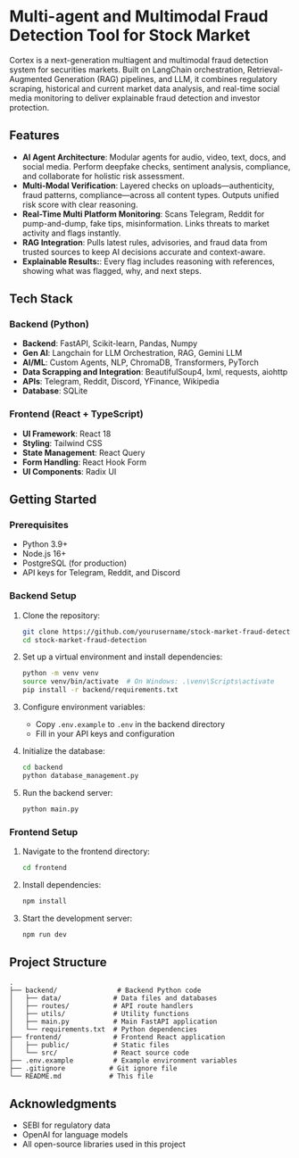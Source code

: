 # Multi-agent and Multimodal Fraud Detection Tool for Stock Market

Cortex is a next-generation multiagent and multimodal fraud detection system for securities markets. Built on LangChain orchestration, Retrieval-Augmented Generation (RAG) pipelines, and  LLM, it combines regulatory scraping, historical and current market data analysis, and real-time social media monitoring to deliver explainable fraud detection and investor protection.



## Features

- **AI Agent Architecture**: Modular agents for audio, video, text, docs, and social media. Perform deepfake checks, sentiment analysis, compliance, and collaborate for holistic risk assessment.
- **Multi-Modal Verification**: Layered checks on uploads—authenticity, fraud patterns, compliance—across all content types. Outputs unified risk score with clear reasoning.
- **Real-Time Multi Platform Monitoring**: Scans Telegram, Reddit for pump-and-dump, fake tips, misinformation. Links threats to market activity and flags instantly.
- **RAG Integration**: Pulls latest rules, advisories, and fraud data from trusted sources to keep AI decisions accurate and context-aware.
- **Explainable Results:**: Every flag includes reasoning with references, showing what was flagged, why, and next steps.

## Tech Stack

### Backend (Python)
- **Backend**: FastAPI, Scikit-learn, Pandas, Numpy
- **Gen AI**: Langchain for LLM Orchestration, RAG, Gemini LLM
- **AI/ML**: Custom Agents, NLP, ChromaDB, Transformers, PyTorch
- **Data Scrapping and Integration**: BeautifulSoup4, lxml, requests, aiohttp
- **APIs**: Telegram, Reddit, Discord, YFinance, Wikipedia
- **Database**: SQLite

### Frontend (React + TypeScript)
- **UI Framework**: React 18
- **Styling**: Tailwind CSS
- **State Management**: React Query
- **Form Handling**: React Hook Form
- **UI Components**: Radix UI

## Getting Started

### Prerequisites

- Python 3.9+
- Node.js 16+
- PostgreSQL (for production)
- API keys for Telegram, Reddit, and Discord

### Backend Setup

1. Clone the repository:
   ```bash
   git clone https://github.com/yourusername/stock-market-fraud-detection.git
   cd stock-market-fraud-detection
   ```

2. Set up a virtual environment and install dependencies:
   ```bash
   python -m venv venv
   source venv/bin/activate  # On Windows: .\venv\Scripts\activate
   pip install -r backend/requirements.txt
   ```

3. Configure environment variables:
   - Copy `.env.example` to `.env` in the backend directory
   - Fill in your API keys and configuration

4. Initialize the database:
   ```bash
   cd backend
   python database_management.py
   ```

5. Run the backend server:
   ```bash
   python main.py
   ```

### Frontend Setup

1. Navigate to the frontend directory:
   ```bash
   cd frontend
   ```

2. Install dependencies:
   ```bash
   npm install
   ```

3. Start the development server:
   ```bash
   npm run dev
   ```

## Project Structure

```
.
├── backend/               # Backend Python code
│   ├── data/             # Data files and databases
│   ├── routes/           # API route handlers
│   ├── utils/            # Utility functions
│   ├── main.py           # Main FastAPI application
│   └── requirements.txt  # Python dependencies
├── frontend/             # Frontend React application
│   ├── public/           # Static files
│   └── src/              # React source code
├── .env.example          # Example environment variables
├── .gitignore           # Git ignore file
└── README.md            # This file
```

## Acknowledgments

- SEBI for regulatory data
- OpenAI for language models
- All open-source libraries used in this project

